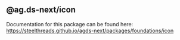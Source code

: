 ## @ag.ds-next/icon

Documentation for this package can be found here: https://steelthreads.github.io/agds-next/packages/foundations/icon
